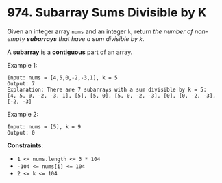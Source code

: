# 974. Subarray Sums Divisible by K

Given an integer array `nums` and an integer `k`, return *the number of non-empty **subarrays** that have a sum divisible by `k`*.

A **subarray** is a **contiguous** part of an array.

Example 1:

```
Input: nums = [4,5,0,-2,-3,1], k = 5
Output: 7
Explanation: There are 7 subarrays with a sum divisible by k = 5:
[4, 5, 0, -2, -3, 1], [5], [5, 0], [5, 0, -2, -3], [0], [0, -2, -3], [-2, -3]
```

Example 2:

```
Input: nums = [5], k = 9
Output: 0
```

**Constraints**:

- `1 <= nums.length <= 3 * 104`
- `-104 <= nums[i] <= 104`
- `2 <= k <= 104`
